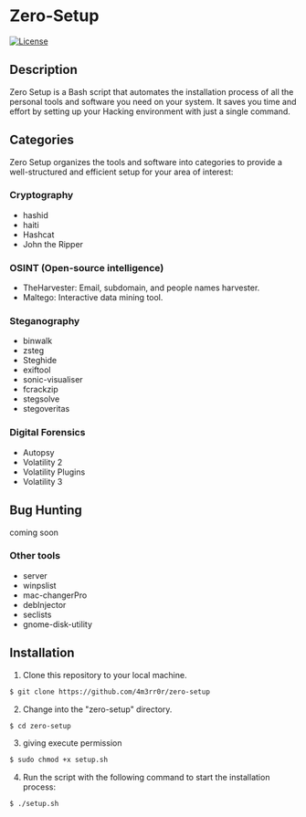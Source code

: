 # Zero-Setup

[![License](https://img.shields.io/badge/License-MIT-blue.svg)](LICENSE)

## Description

Zero Setup is a Bash script that automates the installation process of all the personal tools and software you need on your system. It saves you time and effort by setting up your Hacking environment with just a single command.

## Categories

Zero Setup organizes the tools and software into categories to provide a well-structured and efficient setup for your area of interest:

### Cryptography

- hashid
- haiti
- Hashcat
- John the Ripper

### OSINT (Open-source intelligence)

- TheHarvester: Email, subdomain, and people names harvester.
- Maltego: Interactive data mining tool.

### Steganography

- binwalk
- zsteg
- Steghide
- exiftool
- sonic-visualiser
- fcrackzip
- stegsolve
- stegoveritas

### Digital Forensics

- Autopsy
- Volatility 2
- Volatility Plugins
- Volatility 3

## Bug Hunting

coming soon


### Other tools

- server
- winpslist
- mac-changerPro
- debInjector
- seclists
- gnome-disk-utility


## Installation

1. Clone this repository to your local machine.

```bash
$ git clone https://github.com/4m3rr0r/zero-setup
```
2. Change into the "zero-setup" directory.

```bash
$ cd zero-setup
```
3. giving execute permission

```bash
$ sudo chmod +x setup.sh
```

4. Run the script with the following command to start the installation process:

```bash
$ ./setup.sh
```
